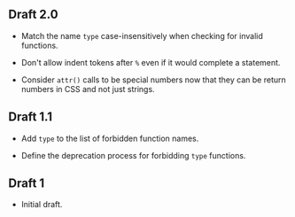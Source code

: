 ## Draft 2.0

* Match the name `type` case-insensitively when checking for invalid functions.

* Don't allow indent tokens after `%` even if it would complete a statement.

* Consider `attr()` calls to be special numbers now that they can be return
  numbers in CSS and not just strings.

## Draft 1.1

* Add `type` to the list of forbidden function names.

* Define the deprecation process for forbidding `type` functions.

## Draft 1

* Initial draft.
